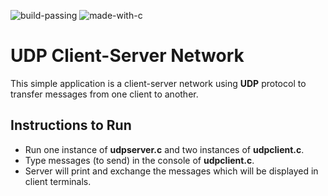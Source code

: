 ![build-passing](https://img.shields.io/badge/Build-passing-success?style=flat-square)
![made-with-c](https://img.shields.io/badge/Made%20with-C-informational?style=flat-square)

# UDP Client-Server Network

This simple application is a client-server network using **UDP** protocol to transfer messages from one client to another.

## Instructions to Run

- Run one instance of **udpserver.c** and two instances of **udpclient.c**.
- Type messages (to send) in the console of **udpclient.c**.
- Server will print and exchange the messages which will be displayed in client terminals.
